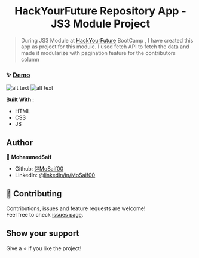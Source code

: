 <h1 align="center"> HackYourFuture Repository App - JS3 Module Project  </h1>


> During JS3 Module at [HackYourFuture](https://www.hackyourfuture.net/) BootCamp , I have created this app as project for this module. I used fetch API to fetch the data and made it modularize with pagination feature for the contributors column 

### ✨ [Demo](https://mosaif00.github.io/HYF-Repository-App/)

![alt text](screen1.gif)
![alt text](screen2.gif)

**Built With :**
  - HTML
  - CSS
  - JS


## Author

👤 **MohammedSaif**

- Github: [@MoSaif00](https://github.com/MoSaif00)
- LinkedIn: [@linkedin\/in\/MoSaif00](https://linkedin.com/in/linkedin/in/MoSaif00)

## 🤝 Contributing

Contributions, issues and feature requests are welcome!<br />Feel free to check [issues page](https://github.com/MoSaif00/SImple-Weather-App/issues).

## Show your support

Give a ⭐️  if you like the project!

